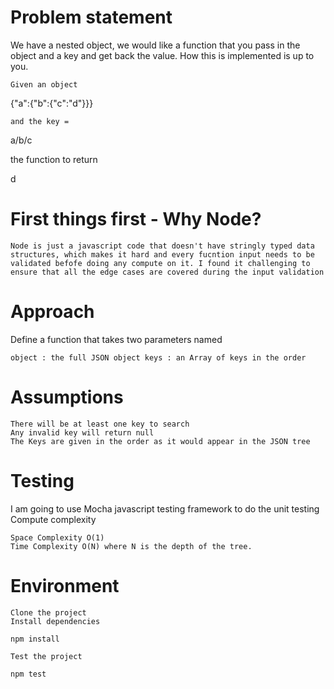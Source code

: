 

Problem statement
====================
We have a nested object, we would like a function that you pass in the object and a key and get back the value. How this is implemented is up to you.

    Given an object

{"a":{"b":{"c":"d"}}}

    and the key =

a/b/c

the function to return

d

First things first - Why Node?
===============================
    Node is just a javascript code that doesn't have stringly typed data structures, which makes it hard and every fucntion input needs to be validated befofe doing any compute on it. I found it challenging to ensure that all the edge cases are covered during the input validation

Approach
====================
Define a function that takes two parameters named

    object : the full JSON object keys : an Array of keys in the order

Assumptions
===================
    There will be at least one key to search
    Any invalid key will return null
    The Keys are given in the order as it would appear in the JSON tree

Testing
=================
I am going to use Mocha javascript testing framework to do the unit testing
Compute complexity

    Space Complexity O(1)
    Time Complexity O(N) where N is the depth of the tree.

Environment
================
    Clone the project
    Install dependencies

    npm install

    Test the project

    npm test
    
